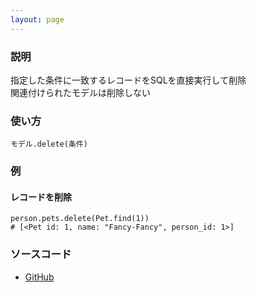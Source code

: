 ```yaml
---
layout: page
---
```

### 説明
指定した条件に一致するレコードをSQLを直接実行して削除  
関連付けられたモデルは削除しない

### 使い方
    モデル.delete(条件)

### 例
#### レコードを削除
    person.pets.delete(Pet.find(1))
    # [<Pet id: 1, name: "Fancy-Fancy", person_id: 1>]

### ソースコード
* [GitHub](https://github.com/rails/rails/blob/f33d52c95217212cbacc8d5e44b5a8e3cdc6f5b3/activerecord/lib/active_record/associations/collection_proxy.rb#L617)